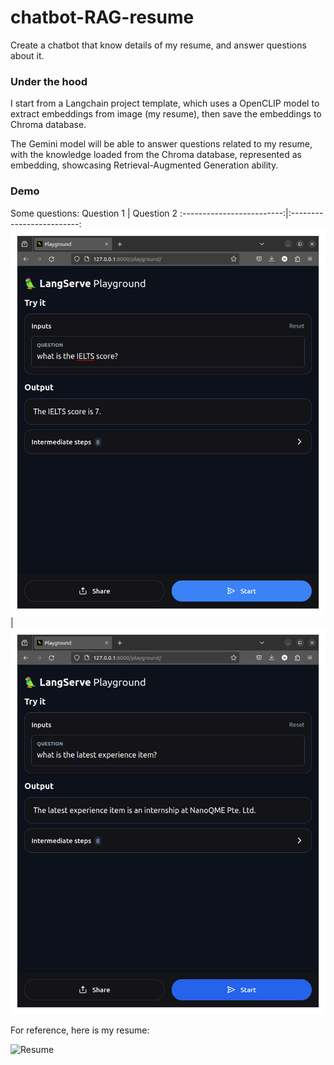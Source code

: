 # chatbot-RAG-resume
Create a chatbot that know details of my resume, and answer questions about it.

### Under the hood
I start from a Langchain project template, which uses a OpenCLIP model to extract embeddings from image (my resume), then save the embeddings to Chroma database.

The Gemini model will be able to answer questions related to my resume, with the knowledge loaded from the Chroma database, represented as embedding, showcasing Retrieval-Augmented Generation ability.

### Demo
Some questions:
Question 1 | Question 2
:-------------------------:|:-------------------------:
![](assets/q1.png)  |  ![](assets/q2.png)


For reference, here is my resume:

![Resume](packages/rag-gemini-multi-modal/docs/img_1.jpg)
